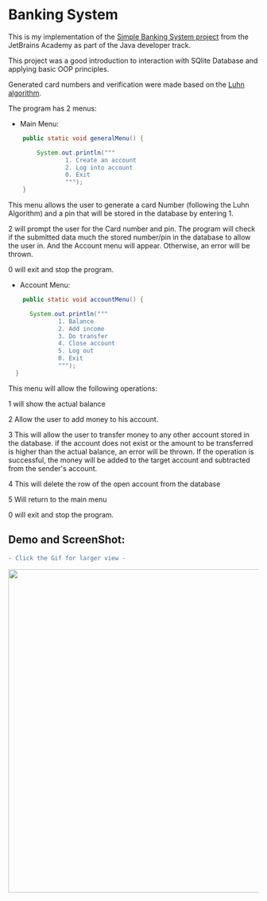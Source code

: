 # Banking System
This is my implementation of the [Simple Banking System project](https://hyperskill.org/projects/93?track=17) from the JetBrains Academy as part of the Java developer track.

This project was a good introduction to interaction with SQlite Database and applying basic OOP principles.

Generated card numbers and verification were made based on the [Luhn algorithm](https://en.wikipedia.org/wiki/Luhn_algorithm).

The program has 2 menus:

* Main Menu:

```java
    public static void generalMenu() {

        System.out.println("""
                1. Create an account
                2. Log into account
                0. Exit
                """);
    }
```


  This menu allows the user to generate a card Number (following the Luhn Algorithm) and a pin that will be stored in the database by entering 1.
  
  2 will prompt the user for the Card number and pin. The program will check if the submitted data much the stored number/pin in the database to allow the user in. 
  And the Account menu will appear. Otherwise, an error will be thrown.
  
  0 will exit and stop the program.
  
  * Account Menu:
  
  ```java
      public static void accountMenu() {

        System.out.println("""
                1. Balance
                2. Add income
                3. Do transfer
                4. Close account
                5. Log out
                0. Exit
                """);
    }
   ```
  
  This menu will allow the following operations:
  
  1 will show the actual balance
  
  2 Allow the user to add money to his account.
  
  3 This will allow the user to transfer money to any other account stored in the database. if the account does not exist or the amount to be transferred is higher
  than the actual balance, an error will be thrown. If the operation is successful, the money will be added to the target account and subtracted from the sender's account.
  
  4 This will delete the row of the open account from the database
  
  5 Will return to the main menu
  
  0 will exit and stop the program.


## Demo and ScreenShot: 


```diff
- Click the Gif for larger view -
```

<img src="https://github.com/nzayem/banking-system/blob/master/bank.gif" width="950" height="650">
